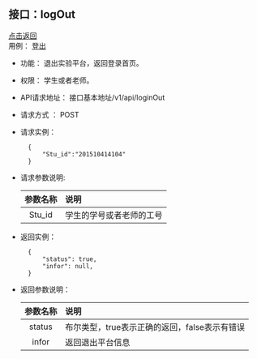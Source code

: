 <!-- markdownlint-disable MD033-->
<!-- 禁止MD033类型的警告 https://www.npmjs.com/package/markdownlint -->

接口：logOut
--
[点击返回](../README.md)\
用例： [登出](../用例/登出用例.md)

- 功能：
    退出实验平台，返回登录首页。

- 权限：
    学生或者老师。

- API请求地址：
    接口基本地址/v1/api/loginOut

- 请求方式 ：
    POST

- 请求实例：

        {
            "Stu_id":"201510414104"
        }

- 请求参数说明:

  |参数名称|说明|
  |:---------:|:--------------------------------------------------------|
  |Stu_id|学生的学号或者老师的工号|

- 返回实例：

        {
            "status": true,
            "infor": null,
        }

- 返回参数说明：

  |参数名称|说明|
  |:---------:|:--------------------------------------------------------|
  |status|布尔类型，true表示正确的返回，false表示有错误|
  |infor|返回退出平台信息|